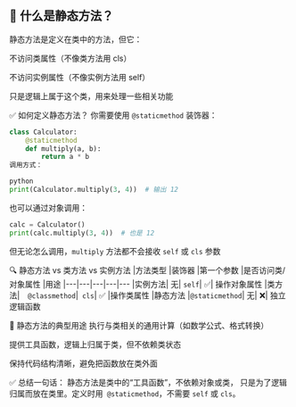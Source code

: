 ## 🧠 什么是静态方法？
静态方法是定义在类中的方法，但它：

不访问类属性（不像类方法用 cls）

不访问实例属性（不像实例方法用 self）

只是逻辑上属于这个类，用来处理一些相关功能  

✅ 如何定义静态方法？
你需要使用 `@staticmethod` 装饰器：

```python
class Calculator:
    @staticmethod
    def multiply(a, b):
        return a * b
调用方式：

python
print(Calculator.multiply(3, 4))  # 输出 12
```
也可以通过对象调用：  
```python
calc = Calculator()
print(calc.multiply(3, 4))  # 也是 12
```
但无论怎么调用，`multiply` 方法都不会接收 `self` 或 `cls` 参数  

🔍 静态方法 vs 类方法 vs 实例方法
|方法类型	|装饰器	|第一个参数	|是否访问类/对象属性	|用途
|---|---|---|---|---
|实例方法|	无|	`self`|	✅|	操作对象属性
|类方法|`	@classmethod`|`	cls`|	✅	|操作类属性
|静态方法	|`@staticmethod`|	无|	❌|	独立逻辑函数  

🎯 静态方法的典型用途
执行与类相关的通用计算（如数学公式、格式转换）

提供工具函数，逻辑上归属于类，但不依赖类状态

保持代码结构清晰，避免把函数放在类外面

✅ 总结一句话：
静态方法是类中的“工具函数”，不依赖对象或类，
只是为了逻辑归属而放在类里。定义时用` @staticmethod`，不需要 `self` 或 `cls`。

